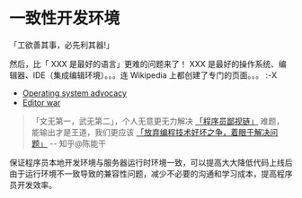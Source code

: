 # 一致性开发环境

「工欲善其事，必先利其器!」

然后，比「 XXX 是最好的语言」更难的问题来了！ XXX 是最好的操作系统、编辑器、IDE（集成编辑环境）。。。连 Wikipedia 上都创建了专门的页面。。。 :-X

* [Operating system advocacy](http://en.wikipedia.org/wiki/Operating_system_advocacy)
* [Editor war](http://en.wikipedia.org/wiki/Editor_war)

> 「文无第一，武无第二」，个人无意更无力解决 [「程序员鄙视链」](http://vinta.ws/blog/695) 难题，
> 能输出才是王道，我们更应该 [「放弃编程技术好坏之争，着眼于解决问题」](http://www.zhihu.com/question/20049761/answer/15793415) -- 知乎@陈能干

保证程序员本地开发环境与服务器运行时环境一致，可以提高大大降低代码上线后由于运行环境不一致导致的兼容性问题，减少不必要的沟通和学习成本，提高程序员开发效率。